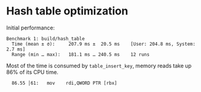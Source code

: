 # Hash table optimization

Initial performance:
```
Benchmark 1: build/hash_table
  Time (mean ± σ):     207.9 ms ±  20.5 ms    [User: 204.8 ms, System: 2.7 ms]
  Range (min … max):   181.1 ms … 240.5 ms    12 runs

```

Most of the time is consumed by `table_insert_key`, memory reads take up 86% of its CPU time.
```
  86.55 │61:   mov    rdi,QWORD PTR [rbx]
```

